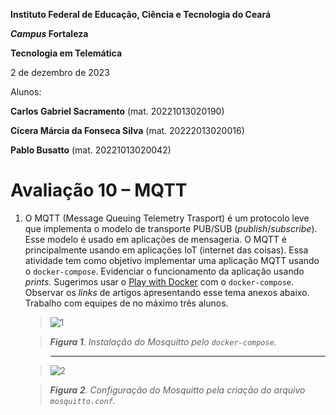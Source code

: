 **Instituto Federal de Educação, Ciência e Tecnologia do Ceará**

***Campus* Fortaleza**

**Tecnologia em Telemática**

2 de dezembro de 2023

Alunos:

**Carlos Gabriel Sacramento** (mat. 20221013020190)

**Cícera Márcia da Fonseca Silva** (mat. 20222013020016)

**Pablo Busatto** (mat. 20221013020042)

# Avaliação 10 – MQTT

1. O MQTT (Message Queuing Telemetry Trasport) é um protocolo leve que implementa o modelo de transporte PUB/SUB (*publish*/*subscribe*). Esse modelo é usado em aplicações de mensageria. O MQTT é principalmente usando em aplicações IoT (internet das coisas). Essa atividade tem como objetivo implementar uma aplicação MQTT usando o `docker-compose`.
Evidenciar o funcionamento da aplicação usando *prints*. Sugerimos usar o [Play with Docker](https://labs.play-with-docker.com) com o `docker-compose`. Observar os *links* de artigos apresentando esse tema anexos abaixo. Trabalho com equipes de no máximo três alunos.

   > ![1](https://github.com/MarciaFonseca/asr_tele/assets/94879518/2d46abae-f5e9-493e-b65d-3bd88b80efdf)

   > ***Figura 1**. Instalação do Mosquitto pelo `docker-compose`.*

   > ---

   > ![2](https://github.com/MarciaFonseca/asr_tele/assets/94879518/74b7d139-6344-49f1-aeed-0809acc2b1be)

   > ***Figura 2**. Configuração do Mosquitto pela criação do arquivo `mosquitto.conf`.*

